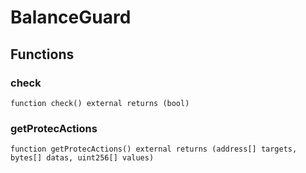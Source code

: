 # BalanceGuard

## Functions

### check

```solidity
function check() external returns (bool)
```

### getProtecActions

```solidity
function getProtecActions() external returns (address[] targets, bytes[] datas, uint256[] values)
```

